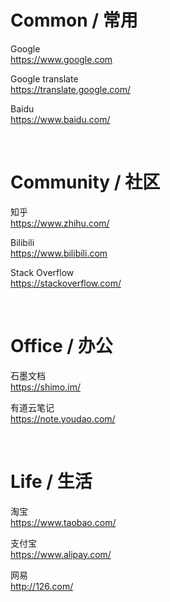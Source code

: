 

# Common / 常用
Google  
https://www.google.com  

Google translate  
https://translate.google.com/  

Baidu  
https://www.baidu.com/  


<br>

# Community / 社区

知乎  
https://www.zhihu.com/  

Bilibili  
https://www.bilibili.com   

Stack Overflow  
https://stackoverflow.com/


<br>


# Office / 办公  
石墨文档  
https://shimo.im/  

有道云笔记  
https://note.youdao.com/  


<br>


# Life / 生活
淘宝  
https://www.taobao.com/

支付宝  
https://www.alipay.com/

网易  
http://126.com/


